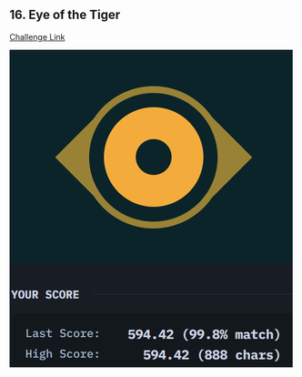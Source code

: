 ## 16. Eye of the Tiger  
[Challenge Link](https://cssbattle.dev/play/16)  

![Question](../images/16.png)